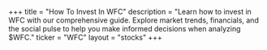 +++
title = "How To Invest In WFC"
description = "Learn how to invest in WFC with our comprehensive guide. Explore market trends, financials, and the social pulse to help you make informed decisions when analyzing $WFC."
ticker = "WFC"
layout = "stocks"
+++

